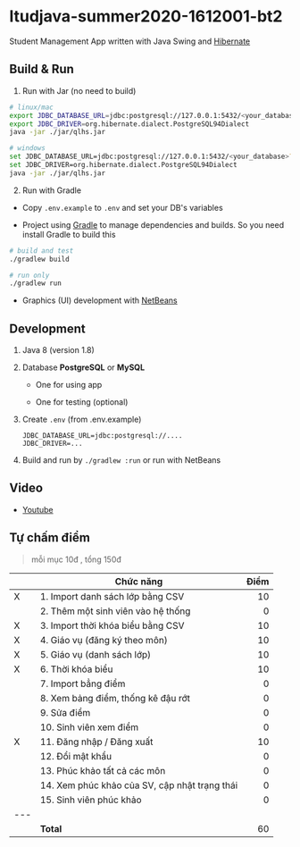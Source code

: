 # ltudjava-summer2020-1612001-bt2
Student Management App written with Java Swing and [Hibernate](https://hibernate.org/orm/)

## Build & Run

1. Run with Jar (no need to build)

```bash
# linux/mac
export JDBC_DATABASE_URL=jdbc:postgresql://127.0.0.1:5432/<your_database>?user=<your_username>&password=<your_password>
export JDBC_DRIVER=org.hibernate.dialect.PostgreSQL94Dialect
java -jar ./jar/qlhs.jar

# windows
set JDBC_DATABASE_URL=jdbc:postgresql://127.0.0.1:5432/<your_database>?user=<your_username>&password=<your_password>
set JDBC_DRIVER=org.hibernate.dialect.PostgreSQL94Dialect
java -jar ./jar/qlhs.jar
```

2. Run with Gradle

- Copy `.env.example` to `.env` and set your DB's variables

- Project using [Gradle](https://gradle.org/) to manage dependencies and builds. So you need install Gradle to build this

```bash
# build and test
./gradlew build

# run only
./gradlew run
```

- Graphics (UI) development with [NetBeans](https://netbeans.org/)

## Development

1. Java 8 (version 1.8)

2. Database **PostgreSQL** or **MySQL**
    
    + One for using app
    
    + One for testing (optional)
    
3. Create `.env` (from .env.example)

    ```dotenv
    JDBC_DATABASE_URL=jdbc:postgresql://....
    JDBC_DRIVER=...
    ```
    
4. Build and run by `./gradlew :run` or run with NetBeans

## Video

- [Youtube](https://youtu.be/kzPPIWRFIXY)

## Tự chấm điểm

> mỗi mục 10đ , tổng 150đ

|   | Chức năng                                 | Điểm
|---|---|---:|
|X  | 1. Import danh sách lớp bằng CSV          | 10
|   | 2. Thêm một sinh viên vào hệ thống        | 0
|X  | 3. Import thời khóa biểu bằng CSV         | 10
|X  | 4. Giáo vụ (đăng ký theo môn)             | 10
|X  | 5. Giáo vụ (danh sách lớp)                | 10
|X  | 6. Thời khóa biểu                         | 10
|   | 7. Import bẳng điểm                       | 0
|   | 8. Xem bảng điểm, thống kê đậu rớt        | 0
|   | 9. Sửa điểm                               | 0
|   | 10. Sinh viên xem điểm                    | 0
|X  | 11. Đăng nhập / Đăng xuất                 | 10
|   | 12. Đổi mật khẩu                          | 0
|   | 13. Phúc khảo tất cả các môn              | 0
|   | 14. Xem phúc khảo của SV, cập nhật trạng thái | 0
|   | 15. Sinh viên phúc khảo                   | 0
|---|
|   |   **Total**| 60 

